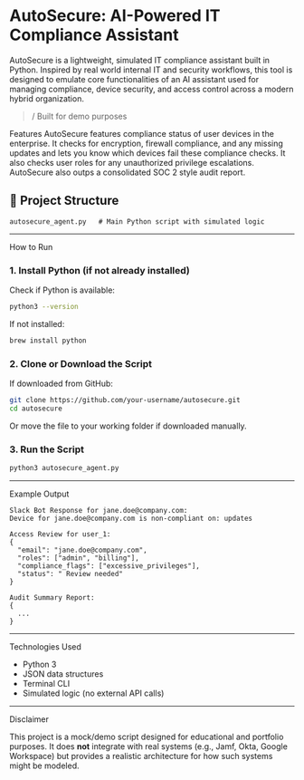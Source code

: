 # AutoSecure: AI-Powered IT Compliance Assistant 

AutoSecure is a lightweight, simulated IT compliance assistant built in Python. Inspired by real world internal IT and security workflows, this tool is designed to emulate core functionalities of an AI assistant used for managing compliance, device security, and access control across a modern hybrid organization.

> / Built for demo purposes

Features
AutoSecure features compliance status of user devices in the enterprise. It checks for encryption, firewall compliance, and any missing updates and lets you know which devices fail these compliance checks. It also checks user roles for any unauthorized privilege escalations. AutoSecure also outps a consolidated SOC 2 style audit report.



## 📂 Project Structure

```plaintext
autosecure_agent.py   # Main Python script with simulated logic
```

---

 How to Run

### 1. Install Python (if not already installed)

Check if Python is available:

```bash
python3 --version
```

If not installed:

```bash
brew install python
```

### 2. Clone or Download the Script

If downloaded from GitHub:

```bash
git clone https://github.com/your-username/autosecure.git
cd autosecure
```

Or move the file to your working folder if downloaded manually.

### 3. Run the Script

```bash
python3 autosecure_agent.py
```

---

Example Output

```
Slack Bot Response for jane.doe@company.com:
Device for jane.doe@company.com is non-compliant on: updates

Access Review for user_1:
{
  "email": "jane.doe@company.com",
  "roles": ["admin", "billing"],
  "compliance_flags": ["excessive_privileges"],
  "status": " Review needed"
}

Audit Summary Report:
{
  ...
}
```

---

Technologies Used

- Python 3
- JSON data structures
- Terminal CLI
- Simulated logic (no external API calls)

---

 Disclaimer

This project is a mock/demo script designed for educational and portfolio purposes. It does **not** integrate with real systems (e.g., Jamf, Okta, Google Workspace) but provides a realistic architecture for how such systems might be modeled.



